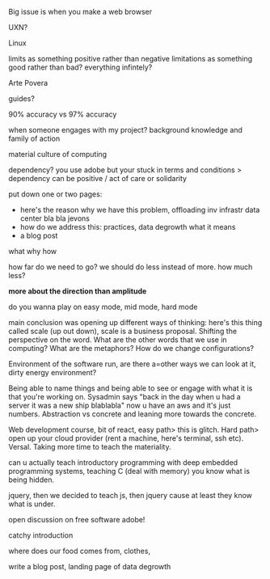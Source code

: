 Big issue is when you make a web browser

UXN?

Linux

limits as something positive rather than negative
limitations as something good rather than bad? everything infintely?

Arte Povera

guides?

90% accuracy vs 97% accuracy

when someone engages with my project? background knowledge and family of action

material culture of computing

dependency? you use adobe but your stuck in terms and conditions > dependency can be positive / act of care or solidarity

put down one or two pages: 
- here's the reason why we have this problem, offloading inv infrastr data center bla bla jevons
- how do we address this: practices, data degrowth what it means
- a blog post

what why how

how far do we need to go? we should do less instead of more. how much less? 

**more about the direction than amplitude**

do you wanna play on easy mode, mid mode, hard mode

main conclusion was opening up different ways of thinking: here's this thing called scale (up out down), scale is a business proposal. Shifting the perspective on the word. What are the other words that we use in computing? What are the metaphors? How do we change configurations?

Environment of the software run, are there a=other ways we can look at it, dirty energy environment?

Being able to name things and being able to see or engage with what it is that you're working on. Sysadmin says "back in the day when u had a server it was a new ship blablabla" now u have an aws and it's just numbers. Abstraction vs concrete and leaning more towards the concrete.

Web development course, bit of react, easy path> this is glitch. Hard path> open up your cloud provider (rent a machine, here's terminal, ssh etc). Versal. Taking more time to teach the materiality.

can u actually teach introductory programming with deep embedded programming systems, teaching C (deal with memory) you know what is being hidden.

jquery, then we decided to teach js, then jquery cause at least they know what is under.

open discussion on free software adobe!

catchy introduction

where does our food comes from, clothes, 

write a blog post, landing page of data degrowth




